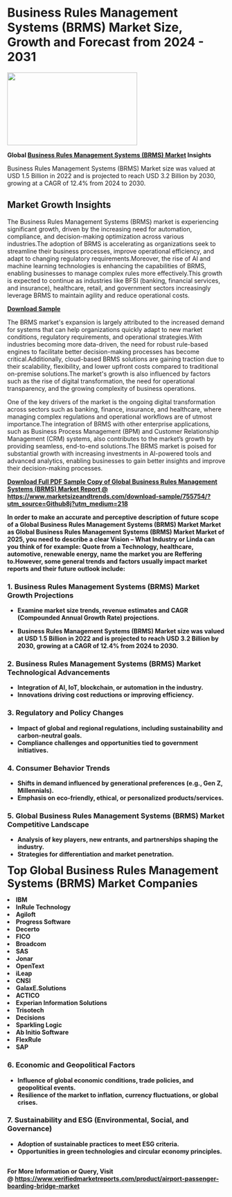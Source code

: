 <H1>Business Rules Management Systems (BRMS) Market Size, Growth and Forecast from 2024 - 2031</H1><img class="aligncenter size-medium wp-image-584254" src="https://thirdeyenews.in/wp-content/uploads/2024/09/Global-Market-Research-300x168.jpeg" alt="" width="300" height="168" /><p><strong>Global&nbsp;<a href="https://www.marketsizeandtrends.com/download-sample/755754/?utm_source=Github8j?utm_medium=218">Business Rules Management Systems (BRMS) Market</a> Insights</strong></p><p>Business Rules Management Systems (BRMS) Market size was valued at USD 1.5 Billion in 2022 and is projected to reach USD 3.2 Billion by 2030, growing at a CAGR of 12.4% from 2024 to 2030.</p><p><h2>Market Growth Insights</h2> <p>The Business Rules Management Systems (BRMS) market is experiencing significant growth, driven by the increasing need for automation, compliance, and decision-making optimization across various industries.The adoption of BRMS is accelerating as organizations seek to streamline their business processes, improve operational efficiency, and adapt to changing regulatory requirements.Moreover, the rise of AI and machine learning technologies is enhancing the capabilities of BRMS, enabling businesses to manage complex rules more effectively.This growth is expected to continue as industries like BFSI (banking, financial services, and insurance), healthcare, retail, and government sectors increasingly leverage BRMS to maintain agility and reduce operational costs.</p> <p><strong><a href="#">Download Sample</a></strong></p> <p>The BRMS market's expansion is largely attributed to the increased demand for systems that can help organizations quickly adapt to new market conditions, regulatory requirements, and operational strategies.With industries becoming more data-driven, the need for robust rule-based engines to facilitate better decision-making processes has become critical.Additionally, cloud-based BRMS solutions are gaining traction due to their scalability, flexibility, and lower upfront costs compared to traditional on-premise solutions.The market's growth is also influenced by factors such as the rise of digital transformation, the need for operational transparency, and the growing complexity of business operations.</p> <p>One of the key drivers of the market is the ongoing digital transformation across sectors such as banking, finance, insurance, and healthcare, where managing complex regulations and operational workflows are of utmost importance.The integration of BRMS with other enterprise applications, such as Business Process Management (BPM) and Customer Relationship Management (CRM) systems, also contributes to the market’s growth by providing seamless, end-to-end solutions.The BRMS market is poised for substantial growth with increasing investments in AI-powered tools and advanced analytics, enabling businesses to gain better insights and improve their decision-making processes.</p> <p><strong><a href="#"></p><p><span class=""><strong>Download Full PDF Sample Copy of Global Business Rules Management Systems (BRMS) Market Report</strong> @ <a href="https://www.marketsizeandtrends.com/download-sample/755754/?utm_source=Github8j?utm_medium=218" target="_blank">https://www.marketsizeandtrends.com/download-sample/755754/?utm_source=Github8j?utm_medium=218</a></span></p><p>In order to make an accurate and perceptive description of future scope of a Global&nbsp;Business Rules Management Systems (BRMS) Market Market as Global&nbsp;Business Rules Management Systems (BRMS) Market Market of 2025, you need to describe a clear Vision &ndash; What Industry or Linda can you think of for example: Quote from a Technology, healthcare, automotive, renewable energy, name the market you are Reffering to.However, some general trends and factors usually impact market reports and their future outlook include:</p><h3>1.&nbsp;<strong>Business Rules Management Systems (BRMS) Market Growth Projections</strong></h3><ul><li>Examine market size trends, revenue estimates and CAGR (Compounded Annual Growth Rate) projections.</li><li><p>Business Rules Management Systems (BRMS) Market size was valued at USD 1.5 Billion in 2022 and is projected to reach USD 3.2 Billion by 2030, growing at a CAGR of 12.4% from 2024 to 2030.</p></li></ul><h3>2.&nbsp;<strong>Business Rules Management Systems (BRMS) Market Technological Advancements</strong></h3><ul><li>Integration of AI, IoT, blockchain, or automation in the industry.</li><li>Innovations driving cost reductions or improving efficiency.</li></ul><h3>3.&nbsp;<strong>Regulatory and Policy Changes</strong></h3><ul><li>Impact of global and regional regulations, including sustainability and carbon-neutral goals.</li><li>Compliance challenges and opportunities tied to government initiatives.</li></ul><h3>4.&nbsp;<strong>Consumer Behavior Trends</strong></h3><ul><li>Shifts in demand influenced by generational preferences (e.g., Gen Z, Millennials).</li><li>Emphasis on eco-friendly, ethical, or personalized products/services.</li></ul><h3>5.&nbsp;<strong>Global Business Rules Management Systems (BRMS) Market Competitive Landscape</strong></h3><ul><li>Analysis of key players, new entrants, and partnerships shaping the industry.</li><li>Strategies for differentiation and market penetration.</li></ul><p data-pm-slice="1 1 []"><span style="color: inherit; font-family: inherit; font-size: 25px;">Top Global Business Rules Management Systems (BRMS) Market Companies</span></p><div class="" data-test-id=""><p><li>IBM</li><li> InRule Technology</li><li> Agiloft</li><li> Progress Software</li><li> Decerto</li><li> FICO</li><li> Broadcom</li><li> SAS</li><li> Jonar</li><li> OpenText</li><li> iLeap</li><li> CNSI</li><li> GalaxE.Solutions</li><li> ACTICO</li><li> Experian Information Solutions</li><li> Trisotech</li><li> Decisions</li><li> Sparkling Logic</li><li> Ab Initio Software</li><li> FlexRule</li><li> SAP</li></p></div><h3>6.&nbsp;<strong>Economic and Geopolitical Factors</strong></h3><ul><li>Influence of global economic conditions, trade policies, and geopolitical events.</li><li>Resilience of the market to inflation, currency fluctuations, or global crises.</li></ul><h3>7.&nbsp;<strong>Sustainability and ESG (Environmental, Social, and Governance)</strong></h3><ul><li>Adoption of sustainable practices to meet ESG criteria.</li><li>Opportunities in green technologies and circular economy principles.</li></ul><h2><strong style="font-size: 14px;">For More Information or Query, Visit @&nbsp;</strong><a style="background-color: #ffffff; font-size: 14px;" href="https://www.marketsizeandtrends.com/report/business-rules-management-systems-brms-market/" target="_blank">https://www.verifiedmarketreports.com/product/airport-passenger-boarding-bridge-market</a></h2>